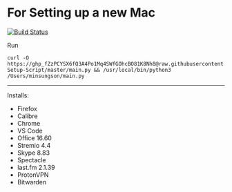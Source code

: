 # For Setting up a new Mac
[![Build Status](https://app.travis-ci.com/minsungson/Mac-Setup-Script.svg?token=KNqCttmBXxyZdi57sDwp&branch=master)](https://app.travis-ci.com/minsungson/Mac-Setup-Script)

Run
```
curl -O https://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@raw.githubusercontent.com/minsungson/Mac-Setup-Script/master/main.py && /usr/local/bin/python3 /Users/minsungson/main.py
```
---
Installs:
- Firefox
- Calibre
- Chrome
- VS Code
- Office 16.60
- Stremio 4.4
- Skype 8.83
- Spectacle
- last.fm 2.1.39
- ProtonVPN
- Bitwarden
